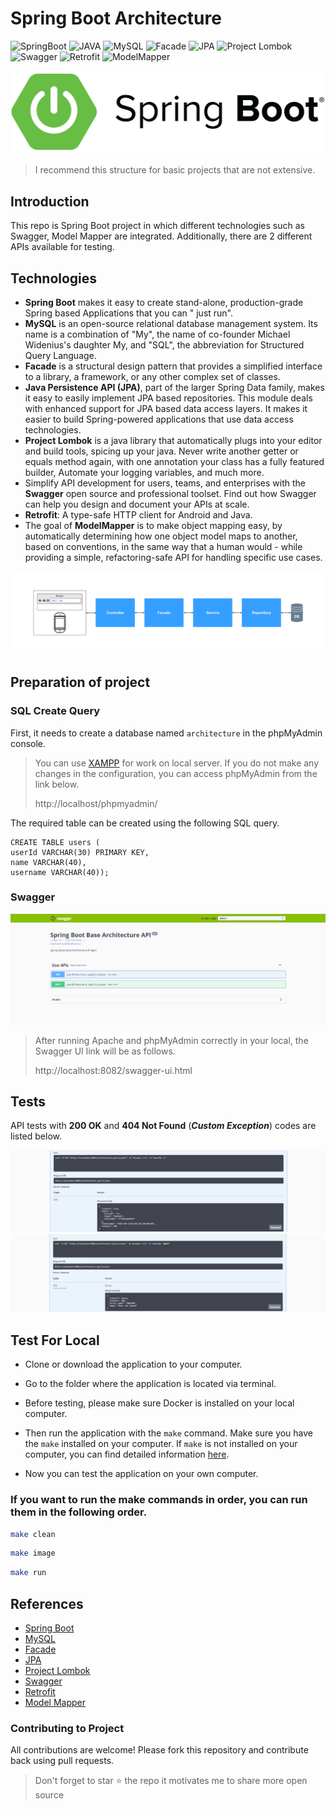 # Spring Boot Architecture

![SpringBoot](https://img.shields.io/badge/SpringBoot-blue)
![JAVA](https://img.shields.io/badge/JAVA-1.8-blue)
![MySQL](https://img.shields.io/badge/MySQL-yellow)
![Facade](https://img.shields.io/badge/FACADE-yellow)
![JPA](https://img.shields.io/badge/JPA-yellow)
![Project Lombok](https://img.shields.io/badge/ProjectLombok-yellow)
![Swagger](https://img.shields.io/badge/Swagger-yellow)
![Retrofit](https://img.shields.io/badge/Retrofit-yellow)
![ModelMapper](https://img.shields.io/badge/ModelMapper-yellow)

<img src="/screenshots/spring_boot.png" alt="spring_boot"/>

> I recommend this structure for basic projects that are not extensive.

## Introduction

This repo is Spring Boot project in which different technologies such as Swagger, Model Mapper are integrated.
Additionally, there are 2 different APIs available for testing.

## Technologies

- **Spring Boot** makes it easy to create stand-alone, production-grade Spring based Applications that you can "
  just run".
- **MySQL** is an open-source relational database management system. Its name is a combination of "My", the name of
  co-founder Michael Widenius's daughter My, and "SQL", the abbreviation for Structured Query Language.
- **Facade** is a structural design pattern that provides a simplified interface to a library, a framework, or any other
  complex set of classes.
- **Java Persistence API (JPA)**, part of the larger Spring Data family, makes it easy to easily implement JPA based
  repositories. This module deals with enhanced support for JPA based data access layers. It makes it easier to build
  Spring-powered applications that use data access technologies.
- **Project Lombok** is a java library that automatically plugs into your editor and build tools, spicing up your java.
  Never write another getter or equals method again, with one annotation your class has a fully featured builder,
  Automate your logging variables, and much more.
- Simplify API development for users, teams, and enterprises with the **Swagger** open source and professional toolset.
  Find out how Swagger can help you design and document your APIs at scale.
- **Retrofit**: A type-safe HTTP client for Android and Java.
- The goal of **ModelMapper** is to make object mapping easy, by automatically determining how one object model maps to
  another, based on conventions, in the same way that a human would - while providing a simple, refactoring-safe API for
  handling specific use cases.

<img src="/screenshots/diagram.png"/>

## Preparation of project

### SQL Create Query

First, it needs to create a database named `architecture` in the phpMyAdmin console.

> You can use [XAMPP](https://www.apachefriends.org/) for work on local server.
> If you do not make any changes in the configuration, you can access phpMyAdmin from the link below.
>
> http://localhost/phpmyadmin/

The required table can be created using the following SQL query.

```
CREATE TABLE users (
userId VARCHAR(30) PRIMARY KEY,
name VARCHAR(40),
username VARCHAR(40));
```

### Swagger

<img src="/screenshots/swagger_ui.png" />

> After running Apache and phpMyAdmin correctly in your local, the Swagger UI link will be as follows.
>
> http://localhost:8082/swagger-ui.html

## Tests

API tests with **200 OK** and **404 Not Found** (**_Custom Exception_**) codes are listed below.

<img src="/screenshots/get_user_ok.png" />

<img src="/screenshots/get_user_fail.png" />

## Test For Local

- Clone or download the application to your computer.

- Go to the folder where the application is located via terminal.

- Before testing, please make sure Docker is installed on your local computer.

- Then run the application with the `make` command. Make sure you have the `make` installed on your computer. If `make` is not installed on your computer, you can find detailed information [here](https://www.gnu.org/software/make/).

- Now you can test the application on your own computer.

### If you want to run the make commands in order, you can run them in the following order.

```sh
make clean
```

```sh
make image
```

```sh
make run
```

## References

- [Spring Boot](https://spring.io/projects/spring-boot)
- [MySQL](https://www.mysql.com/)
- [Facade](https://refactoring.guru/design-patterns/facade)
- [JPA](https://spring.io/projects/spring-data-jpa)
- [Project Lombok](https://projectlombok.org/)
- [Swagger](https://swagger.io/)
- [Retrofit](https://square.github.io/retrofit/)
- [Model Mapper](http://modelmapper.org/getting-started/)

### Contributing to Project

All contributions are welcome! Please fork this repository and contribute back using pull requests.

> Don't forget to star ⭐ the repo it motivates me to share more open source
